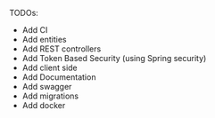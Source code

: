 TODOs:
- Add CI
- Add entities
- Add REST controllers
- Add Token Based Security (using Spring security)
- Add client side
- Add Documentation
- Add swagger
- Add migrations
- Add docker
